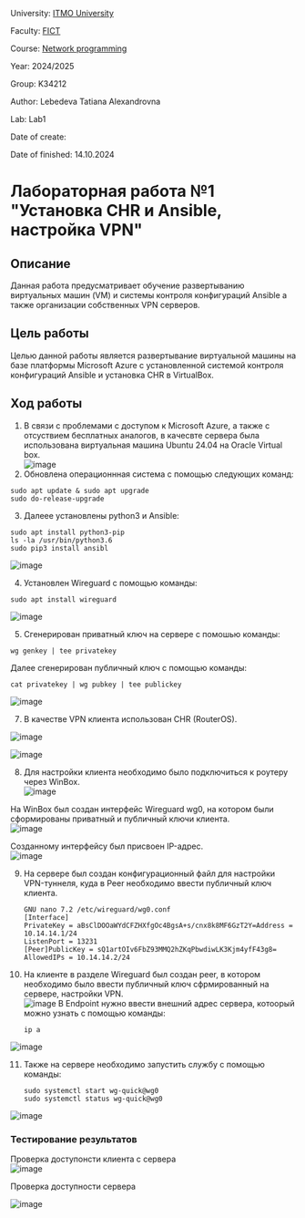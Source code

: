 University: [ITMO University](https://itmo.ru/ru/)

Faculty: [FICT](https://fict.itmo.ru)

Course: [Network programming](https://github.com/itmo-ict-faculty/network-programming)

Year: 2024/2025

Group: K34212

Author: Lebedeva Tatiana Alexandrovna

Lab: Lab1

Date of create: 

Date of finished: 14.10.2024

# Лабораторная работа №1 "Установка CHR и Ansible, настройка VPN"

## Описание
Данная работа предусматривает обучение развертыванию виртуальных машин (VM) и системы контроля конфигураций Ansible а также организации собственных VPN серверов.

## Цель работы
Целью данной работы является развертывание виртуальной машины на базе платформы Microsoft Azure с установленной системой контроля конфигураций Ansible и установка CHR в VirtualBox.

## Ход работы
1. В связи с проблемами с доступом к Microsoft Azure, а также с отсуствием бесплатных аналогов, в качесвте сервера была использована виртуальная машина Ubuntu 24.04 на Oracle Virtual box.    
![image](https://github.com/user-attachments/assets/83f8f3bd-d4f7-437b-8d32-072c74e3a326)
2. Обновлена операционнная система с помощью следующих команд:    
```
sudo apt update & sudo apt upgrade
sudo do-release-upgrade
```
3. Далеее установлены python3 и Ansible:    
```
sudo apt install python3-pip
ls -la /usr/bin/python3.6
sudo pip3 install ansibl
```
![image](https://github.com/user-attachments/assets/5979cb2d-64ff-4a03-b07c-d3f5a88babeb)    

4. Установлен Wireguard c помощью команды:    
```
sudo apt install wireguard
```
![image](https://github.com/user-attachments/assets/5347abb2-3b64-46b3-8e39-5ba7d5dbd295)    

5. Сгенерирован приватный ключ на сервере с помошью команды:    
```
wg genkey | tee privatekey
```

Далее сгенерирован публичный ключ с помощью команды:    
```
cat privatekey | wg pubkey | tee publickey
```
![image](https://github.com/user-attachments/assets/936f01e3-ddfa-4da2-8f81-f5fd9f5119f0)    

7. В качестве VPN клиента использован CHR (RouterOS).    
   
![image](https://github.com/user-attachments/assets/3321e003-9d66-4ff9-b79b-8f2fca662b36)    

![image](https://github.com/user-attachments/assets/a82fbf21-73fb-4168-92ef-d18dda0a24b9)    

8. Для настройки клиента необходимо было подключиться к роутеру через WinBox.    
![image](https://github.com/user-attachments/assets/226c3fca-065b-4dca-82df-e4286fa9180d)

На WinBox был создан интерфейс Wireguard wg0, на котором были сформированы приватный и публичный ключи клиента.   
![image](https://github.com/user-attachments/assets/75c55ece-ee53-4e4a-9b46-4c806551f272)   

Созданному интерфейсу был присвоен IP-адрес.    
![image](https://github.com/user-attachments/assets/4ac57128-7901-4342-ab17-523d30c5d8b2)


9. На сервере был создан конфигурационный файл для настройки VPN-туннеля, куда в Peer необходимо ввести публичный ключ клиента.
    ```
    GNU nano 7.2 /etc/wireguard/wg0.conf
    [Interface]
    PrivateKey = aBsClDOOaWYdCFZHXfgOc4BgsA+s/cnx8k8MF6GzT2Y=Address = 10.14.14.1/24
    ListenPort = 13231
    [Peer]PublicKey = sQ1artOIv6FbZ93MMQ2hZKqPbwdiwLK3Kjm4yfF43g8=
    AllowedIPs = 10.14.14.2/24
    ```
10. На клиенте в разделе Wireguard был создан peer, в котором необходимо было ввести публичный ключ сфрмированный на сервере, настройки VPN.   
![image](https://github.com/user-attachments/assets/a70a6584-ed0a-4d44-b0cf-f1e9ed702c83)
    В Endpoint нужно ввести внешний адрес сервера, котоорый можно узнать с помощью команды:
    ```
    ip a
    ```
![image](https://github.com/user-attachments/assets/f5c09091-14a3-497e-8634-9270313ab29a)
    
11. Также на сервере необходимо запустить службу с помощью команды:
    ```
    sudo systemctl start wg-quick@wg0
    sudo systemctl status wg-quick@wg0
    ```
        
![image](https://github.com/user-attachments/assets/5379f7e5-f006-4510-8b56-5fafdd249fe2)
    
### Тестирование результатов
Проверка доступонсти клиента с сервера    
![image](https://github.com/user-attachments/assets/73f1394d-facd-4fcd-889e-4040fbe074a5)    

Проверка доступности сервера    

![image](https://github.com/user-attachments/assets/13e68f5e-e174-4ff5-a631-8ea62318d90f)













